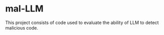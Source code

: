 # mal-LLM
This project consists of code used to evaluate the ability of LLM to detect malicious code.
